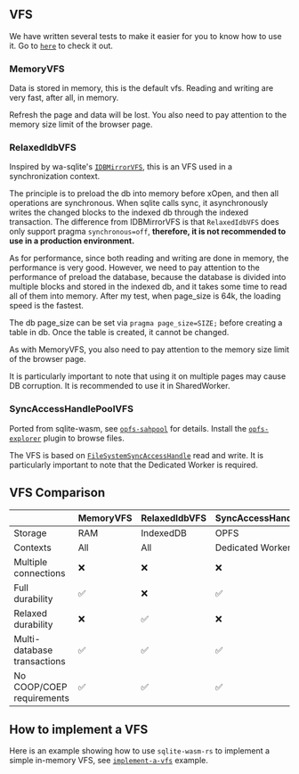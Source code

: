## VFS

We have written several tests to make it easier for you to know how to use it.
Go to [`here`](https://github.com/Spxg/sqlite-wasm-rs/tree/master/sqlite-wasm-rs/tests/vfs) to check it out.

### MemoryVFS

Data is stored in memory, this is the default vfs. Reading and writing are very fast, after all, in memory.

Refresh the page and data will be lost. You also need to pay attention to the memory size limit of the browser page.

### RelaxedIdbVFS

Inspired by wa-sqlite's [`IDBMirrorVFS`](https://github.com/rhashimoto/wa-sqlite/blob/master/src/examples/IDBMirrorVFS.js), this is an VFS used in a synchronization context.

The principle is to preload the db into memory before xOpen, and then all operations are synchronous. When sqlite calls sync, it asynchronously writes the changed blocks to the indexed db through the indexed transaction. The difference from IDBMirrorVFS is that `RelaxedIdbVFS` does only support pragma `synchronous=off`, **therefore, it is not recommended to use in a production environment.**

As for performance, since both reading and writing are done in memory, the performance is very good. However, we need to pay attention to the performance of preload the database, because the database is divided into multiple blocks and stored in the indexed db, and it takes some time to read all of them into memory. After my test, when page_size is 64k, the loading speed is the fastest.

The db page_size can be set via `pragma page_size=SIZE;` before creating a table in db. Once the table is created, it cannot be changed.

As with MemoryVFS, you also need to pay attention to the memory size limit of the browser page.

It is particularly important to note that using it on multiple pages may cause DB corruption. It is recommended to use it in SharedWorker.

### SyncAccessHandlePoolVFS

Ported from sqlite-wasm, see [`opfs-sahpool`](https://sqlite.org/wasm/doc/trunk/persistence.md#vfs-opfs-sahpool) for details. Install the [`opfs-explorer`](https://chromewebstore.google.com/detail/opfs-explorer/acndjpgkpaclldomagafnognkcgjignd) plugin to browse files.

The VFS is based on [`FileSystemSyncAccessHandle`](https://developer.mozilla.org/en-US/docs/Web/API/FileSystemSyncAccessHandle) read and write. It is particularly important to note that the Dedicated Worker is required.

## VFS Comparison

||MemoryVFS|RelaxedIdbVFS|SyncAccessHandlePoolVFS|
|-|-|-|-|
|Storage|RAM|IndexedDB|OPFS|
|Contexts|All|All|Dedicated Worker|
|Multiple connections|:x:|:x:|:x:|
|Full durability|✅|:x:|✅|
|Relaxed durability|:x:|✅|:x:|
|Multi-database transactions|✅|✅|✅|
|No COOP/COEP requirements|✅|✅|✅|

## How to implement a VFS

Here is an example showing how to use `sqlite-wasm-rs` to implement a simple in-memory VFS, see [`implement-a-vfs`](https://github.com/Spxg/sqlite-wasm-rs/tree/master/examples/implement-a-vfs) example.

